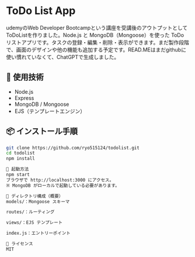 # ToDo List App

udemyのWeb Developer Bootcampという講座を受講後のアウトプットとしてToDoListを作りました。Node.js と MongoDB（Mongoose）を使った ToDo リストアプリです。タスクの登録・編集・削除・表示ができます。まだ製作段階で、画面のデザインや他の機能も追加する予定です。READ.MEはまだgithubに使い慣れていなくて、ChatGPTで生成しました。

## 🔧 使用技術

- Node.js
- Express
- MongoDB / Mongoose
- EJS（テンプレートエンジン）

## 📦 インストール手順

```bash
git clone https://github.com/ryo515124/todolist.git
cd todolist
npm install

🚀 起動方法
npm start
ブラウザで http://localhost:3000 にアクセス。
※ MongoDB がローカルで起動している必要があります。

📁 ディレクトリ構成（概要）
models/：Mongoose スキーマ

routes/：ルーティング

views/：EJS テンプレート

index.js：エントリーポイント

📝 ライセンス
MIT
